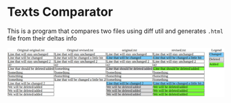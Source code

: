 # Texts Comparator

<!-- Description -->
This is a program that compares two files using diff util 
and generates `.html` file from their deltas info
<!-- Description end -->

![Screenshot of diff.html example](screenshots/diff.png?raw=true "Diff example")
